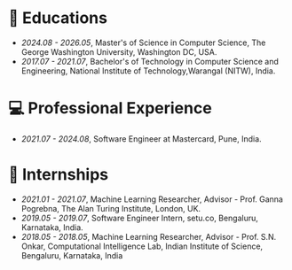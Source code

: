 
# 📖 Educations
- *2024.08 - 2026.05*, Master's of Science in Computer Science, The George Washington University, Washington DC, USA.
- *2017.07 - 2021.07*, Bachelor's of Technology in Computer Science and Engineering, National Institute of Technology,Warangal (NITW), India.

# 💻 Professional Experience
- *2021.07 - 2024.08*, Software Engineer at Mastercard, Pune, India.

# 💬 Internships
- *2021.01 - 2021.07*, Machine Learning Researcher, Advisor - Prof. Ganna Pogrebna, The Alan Turing Institute, London, UK.
- *2019.05 - 2019.07*, Software Engineer Intern, setu.co, Bengaluru, Karnataka, India.
- *2018.05 - 2018.05*, Machine Learning Researcher, Advisor - Prof. S.N. Onkar, Computational Intelligence Lab, Indian Institute of Science, Bengaluru, Karnataka, India